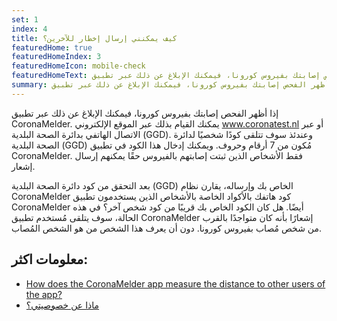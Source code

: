 ```yaml
---
set: 1
index: 4
title: كيف يمكنني إرسال إخطار للآخرين؟
featuredHome: true
featuredHomeIndex: 3
featuredHomeIcon: mobile-check
featuredHomeText: إذا أظهر الفحص إصابتك بفيروس كورونا، فيمكنك الإبلاغ عن ذلك عبر تطبيق...
summary: إذا أظهر الفحص إصابتك بفيروس كورونا، فيمكنك الإبلاغ عن ذلك عبر تطبيق
---
```

إذا أظهر الفحص إصابتك بفيروس كورونا، فيمكنك الإبلاغ عن ذلك عبر تطبيق CoronaMelder. يمكنك القيام بذلك عبر الموقع الإلكتروني www.coronatest.nl أو عبر الاتصال الهاتفي بدائرة الصحة البلدية (GGD). وعندئذ سوف تتلقى كودًا شخصيًا لدائرة الصحة البلدية (GGD) مُكون من 7 أرقام وحروف. ويمكنك إدخال هذا الكود في تطبيق CoronaMelder. فقط الأشخاص الذين ثبتت إصابتهم بالفيروس حقًا يمكنهم إرسال إشعار.

بعد التحقق من كود دائرة الصحة البلدية (GGD) الخاص بك وإرساله، يقارن نظام CoronaMelder كود هاتفك بالأكواد الخاصة بالأشخاص الذين يستخدمون تطبيق CoronaMelder أيضًا. هل كان الكود الخاص بك قريبًا من كود شخص آخر؟ في هذه الحالة، سوف يتلقى مُستخدم تطبيق CoronaMelder إشعارًا بأنه كان متواجدًا بالقرب من شخص مُصاب بفيروس كورونا. دون أن يعرف هذا الشخص من هو الشخص المُصاب.

## معلومات اكثر:
- [How does the CoronaMelder app measure the distance to other users of the app?](/{{page.lang}}/faq/2-1-hoe-meet-coronamelder-de-afstand) 
- [ماذا عن خصوصيتي؟](/{{page.lang}}/faq/2-8-hoe-zit-het-met-mijn-privacy)
